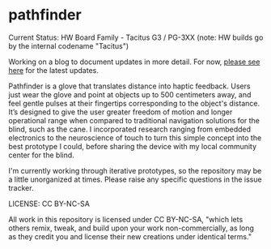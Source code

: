 pathfinder
==========

Current Status:
HW Board Family - Tacitus G3 / PG-3XX
(note: HW builds go by the internal codename "Tacitus")

Working on a blog to document updates in more detail. For now, [please see here](https://hackaday.io/project/2372-pathfinder-haptic-navigation#menu-logs) for the latest updates.

Pathfinder is a glove that translates distance into haptic feedback. Users just wear the glove and point at objects up to 500 centimeters away, and feel gentle pulses at their fingertips corresponding to the object's distance. It’s designed to give the user greater freedom of motion and longer operational range when compared to traditional navigation solutions for the blind, such as the cane. I incorporated research ranging from embedded electronics to the neuroscience of touch to turn this simple concept into the best prototype I could, before sharing the device with my local community center for the blind.

I'm currently working through iterative prototypes, so the repository may be a little unorganized at times. Please raise any specific questions in the issue tracker.


LICENSE: CC BY-NC-SA

All work in this repository is licensed under CC BY-NC-SA, "which lets others remix, tweak, and build upon your work non-commercially, as long as they credit you and license their new creations under identical terms."
